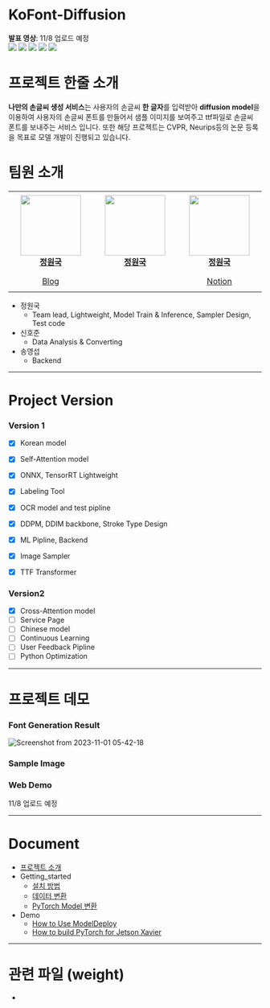 # KoFont-Diffusion

**발표 영상**: 11/8 업로드 예정  
<img src="https://img.shields.io/badge/Python-3776AB?style=flat&logo=python&logoColor=white"/> <img src="https://img.shields.io/badge/PyTorch-EE4C2C?style=flat&logo=PyTorch&logoColor=white"/> <img src="https://img.shields.io/badge/Streamlit-FF4B4B?style=flat&logo=streamlit&logoColor=white"/> <img src="https://img.shields.io/badge/FastAPI-009688?style=flat&logo=FastAPI&logoColor=white"/> <img src="https://img.shields.io/badge/TensorRT-FF6F00?style=flat&logo=TensorFlow&logoColor=white"/> 

# 프로젝트 한줄 소개

**나만의 손글씨 생성 서비스**는 사용자의 손글씨 **한 글자**를 입력받아 **diffusion model**을 이용하여 사용자의 손글씨 폰트를 만들어서 샘플 이미지를 보여주고 ttf파일로 손글씨 폰트를 보내주는 서비스 입니다. 
또한 해당 프로젝트는 CVPR, Neurips등의 논문 등록을 목표로 모델 개발이 진행되고 있습니다.

# 팀원 소개
<table align="center">
    <tr height="160px">
        <td align="center" width="200px">
            <a href="https://github.com/jungwonguk"><img height="120px" width="120px" src="https://avatars.githubusercontent.com/u/98310175?v=4"/></a>
            <br />
            <a href="https://github.com/jungwonguk"><strong>정원국</strong></a>
        </td>
        <td align="center" width="200px">
            <a href="https://github.com/jungwonguk"><img height="120px" width="120px" src="https://avatars.githubusercontent.com/u/98310175?v=4"/></a>
            <br />
            <a href="https://github.com/jungwonguk"><strong>정원국</strong></a>
        </td>
        <td align="center" width="200px">
            <a href="https://github.com/jungwonguk"><img height="120px" width="120px" src="https://avatars.githubusercontent.com/u/98310175?v=4"/></a>
            <br />
            <a href="https://github.com/jungwonguk"><strong>정원국</strong></a>
        </td>
    </tr>
    <tr height="40px">
        <td align="center" width="200px">
            <a href="https://guksblog.tistory.com/">Blog</a>
            <br/>
        </td>
        <td align="center" width="200px">
            <a></a> 
        </td>
        <td align="center" width="200px">
            <a href="https://jiyong-jeon.notion.site/Jeon-Jiyong-30ccaa36276d458ab0a8b1b06aab3c13">Notion</a>
            <br/>
    </tr>
</table>

- 정원국
  - Team lead, Lightweight, Model Train & Inference, Sampler Design, Test code
- 신호준
  - Data Analysis & Converting
- 송영섭
  - Backend
---
# Project Version

### Version 1
- [x] Korean model
- [x] Self-Attention model
- [x] ONNX, TensorRT Lightweight
- [x] Labeling Tool
- [x] OCR model and test pipline
- [x] DDPM, DDIM backbone, Stroke Type Design
- [x] ML Pipline, Backend
- [x] Image Sampler
- [x] TTF Transformer


### Version2
- [x] Cross-Attention model
- [ ] Service Page
- [ ] Chinese model
- [ ] Continuous Learning
- [ ] User Feedback Pipline
- [ ] Python Optimization

---

# 프로젝트 데모
### Font Generation Result
![Screenshot from 2023-11-01 05-42-18](https://github.com/jungwonguk/KoFont-Diffusion/assets/98310175/a4c454ef-563c-4404-b3d8-10987d6f484b)

### Sample Image

### **Web Demo**

11/8 업로드 예정

---
# Document
- [프로젝트 소개](docs/introduce.md)
- Getting_started
  - [설치 방법](docs/Install.md)
  - [데이터 변환](KITTIVisualizer/Auto_transform.ipynb)
  - [PyTorch Model 변환](docs/PyTorch-Model-Convert.md)
- Demo
  - [How to Use ModelDeploy](docs/How-to-Use-ModelDeploy.md)
  - [How to build PyTorch for Jetson Xavier](docs/How-to-build-PyTorch-for-Jetson-Xavier.md)


---
# 관련 파일 (weight)

- 


